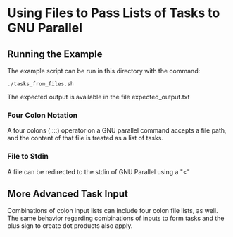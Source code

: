 
# Using Files to Pass Lists of Tasks to GNU Parallel

## Running the Example 

The example script can be run in this directory with the command:

    ./tasks_from_files.sh

The expected output is available in the file expected_output.txt

### Four Colon Notation
 
A four colons (::::) operator on a GNU parallel command accepts a file path,
and the content of that file is treated as a list of tasks.

### File to Stdin

A file can be redirected to the stdin of GNU Parallel using a "<"

## More Advanced Task Input

Combinations of colon input lists can include four colon file lists, as well.
The same behavior regarding combinations of inputs to form tasks and the plus
sign to create dot products also apply.
